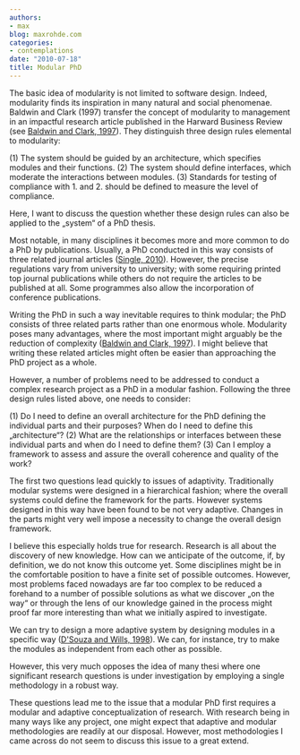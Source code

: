 ```yaml
---
authors:
- max
blog: maxrohde.com
categories:
- contemplations
date: "2010-07-18"
title: Modular PhD
---
```


The basic idea of modularity is not limited to software design. Indeed, modularity finds its inspiration in many natural and social phenomenae. Baldwin and Clark (1997) transfer the concept of modularity to management in an impactful research article published in the Harward Business Review (see [Baldwin and Clark, 1997](http://www.citeulike.org/user/mxro/article/1423599)). They distinguish three design rules elemental to modularity:

(1) The system should be guided by an architecture, which specifies modules and their functions. (2) The system should define interfaces, which moderate the interactions between modules. (3) Standards for testing of compliance with 1. and 2. should be defined to measure the level of compliance.

Here, I want to discuss the question whether these design rules can also be applied to the „system“ of a PhD thesis.

Most notable, in many disciplines it becomes more and more common to do a PhD by publications. Usually, a PhD conducted in this way consists of three related journal articles ([Single, 2010](http://www.citeulike.org/user/mxro/article/6919285)). However, the precise regulations vary from university to university; with some requiring printed top journal publications while others do not require the articles to be published at all. Some programmes also allow the incorporation of conference publications.

Writing the PhD in such a way inevitable requires to think modular; the PhD consists of three related parts rather than one enormous whole. Modularity poses many advantages, where the most important might arguably be the reduction of complexity ([Baldwin and Clark, 1997](http://www.citeulike.org/user/mxro/article/1423599)). I might believe that writing these related articles might often be easier than approaching the PhD project as a whole.

However, a number of problems need to be addressed to conduct a complex research project as a PhD in a modular fashion. Following the three design rules listed above, one needs to consider:

(1) Do I need to define an overall architecture for the PhD defining the individual parts and their purposes? When do I need to define this „architecture“? (2) What are the relationships or interfaces between these individual parts and when do I need to define them? (3) Can I employ a framework to assess and assure the overall coherence and quality of the work?

The first two questions lead quickly to issues of adaptivity. Traditionally modular systems were designed in a hierarchical fashion; where the overall systems could define the framework for the parts. However systems designed in this way have been found to be not very adaptive. Changes in the parts might very well impose a necessity to change the overall design framework.

I believe this especially holds true for research. Research is all about the discovery of new knowledge. How can we anticipate of the outcome, if, by definition, we do not know this outcome yet. Some disciplines might be in the comfortable position to have a finite set of possible outcomes. However, most problems faced nowadays are far too complex to be reduced a forehand to a number of possible solutions as what we discover „on the way“ or through the lens of our knowledge gained in the process might proof far more interesting than what we initially aspired to investigate.

We can try to design a more adaptive system by designing modules in a specific way ([D'Souza and Wills, 1998](http://www.citeulike.org/user/mxro/article/7223964)). We can, for instance, try to make the modules as independent from each other as possible.

However, this very much opposes the idea of many thesi where one significant research questions is under investigation by employing a single methodology in a robust way.

These questions lead me to the issue that a modular PhD first requires a modular and adaptive conceptualization of research. With research being in many ways like any project, one might expect that adaptive and modular methodologies are readily at our disposal. However, most methodologies I came across do not seem to discuss this issue to a great extend.
